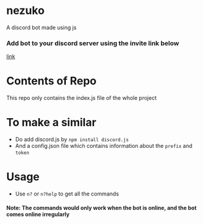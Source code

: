 # nezuko
A discord bot made using js

### Add bot to your discord server using the invite link below
 [link](
https://discordapp.com/oauth2/authorize?client_id=682386805143764999&scope=bot&permissions=827403390)

# Contents of Repo
This repo only contains the index.js file of the whole project

# To make a similar 
* Do add discord.js by `npm install discord.js`
* And a config.json file which contains information about the `prefix` and `token`

# Usage
* Use `n?` or `n?help` to get all the commands


#### Note: The commands would only work when the bot is online, and the bot comes online irregularly
